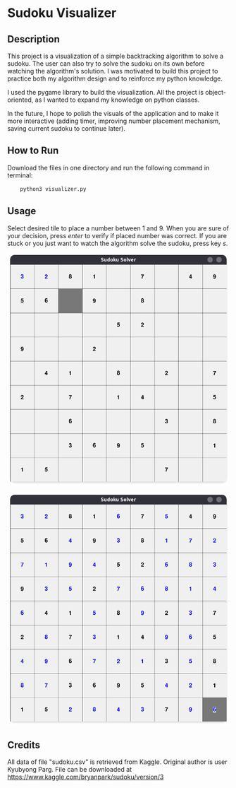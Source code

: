 # Sudoku Visualizer

## Description 

This project is a visualization of a simple backtracking algorithm to solve a sudoku. The user can also try to solve the sudoku on its own before watching the algorithm's solution. I was motivated to build this project to practice both my algorithm design and to reinforce my python knowledge. 

I used the pygame library to build the visualization. All the project is object-oriented, as I wanted to expand my knowledge on python classes.

In the future, I hope to polish the visuals of the application and to make it more interactive (adding timer, improving number placement mechanism, saving current sudoku to continue later).

## How to Run

Download the files in one directory and run the following command in terminal:

```bash
    python3 visualizer.py
```

## Usage
Select desired tile to place a number between 1 and 9. When you are sure of your decision, press *enter* to verify if placed number was correct. If you are stuck or you just want to watch the algorithm solve the sudoku, press key *s*.

![Unsolved Soduku](assets/images/unsolved_sudoku.png)

![Solved Sudoku](assets/images/solved.png
)

## Credits
All data of file "sudoku.csv" is retrieved from Kaggle. Original author is user Kyubyong Parg. File can be downloaded at
https://www.kaggle.com/bryanpark/sudoku/version/3